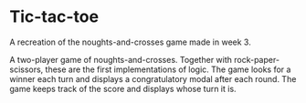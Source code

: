 # Tic-tac-toe
A recreation of the noughts-and-crosses game made in week 3.

A two-player game of noughts-and-crosses. Together with rock-paper-scissors, these are the first implementations of logic. The game looks for a winner each turn and displays a congratulatory modal after each round. The game keeps track of the score and displays whose turn it is.
